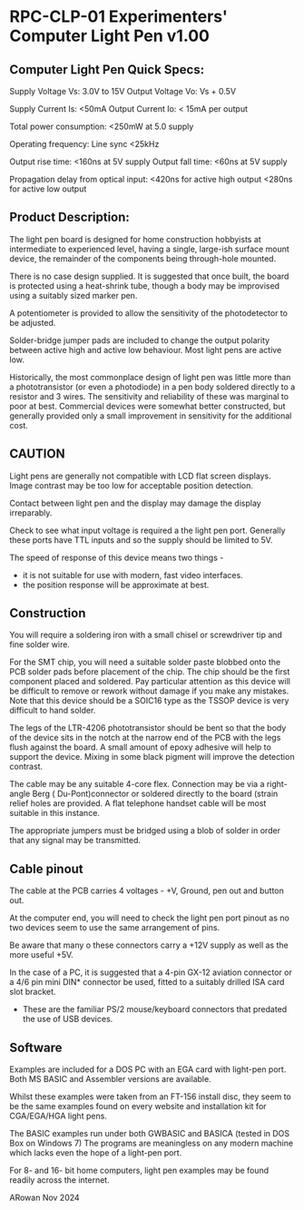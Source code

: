 # RPC-CLP-01 Experimenters' Computer Light Pen v1.00

Computer Light Pen Quick Specs:
------------------------------

Supply Voltage Vs: 3.0V to 15V
Output Voltage Vo: Vs + 0.5V

Supply Current Is: <50mA
Output Current Io: < 15mA per output

Total power consumption: <250mW at 5.0 supply

Operating frequency: Line sync <25kHz

Output rise time: <160ns at 5V supply
Output fall time: <60ns at 5V supply

Propagation delay from optical input:
 <420ns for active high output
 <280ns for active low output


Product Description:
-------------------
The light pen board is designed for home construction
hobbyists at intermediate to experienced level, having
a single, large-ish surface mount device, the remainder
of the components being through-hole mounted.

There is no case design supplied. It is suggested that
once built, the board is protected using a heat-shrink
tube, though a body may be improvised using a suitably
sized marker pen.

A potentiometer is provided to allow the sensitivity of
the photodetector to be adjusted.

Solder-bridge jumper pads are included to change the 
output polarity between active high and active low behaviour.
Most light pens are active low.

Historically, the most commonplace design of light pen was little 
more than a phototransistor (or even a photodiode) in a pen body
soldered directly to a resistor and 3 wires. The sensitivity and 
reliability of these was marginal to poor at best. Commercial devices
were somewhat better constructed, but generally provided only a small
improvement in sensitivity for the additional cost.


CAUTION
-------
Light pens are generally not compatible with LCD flat screen
displays. Image contrast may be too low for acceptable 
position detection. 

Contact between light pen and the display may damage the display 
irreparably.

Check to see what input voltage is required a the light pen port.
Generally these ports have TTL inputs and so the supply should be 
limited to 5V.

The speed of response of this device means two things - 
+ it is not suitable for use with modern, fast video interfaces.
+ the position response will be approximate at best.


Construction
------------
You will require a soldering iron with a small chisel or screwdriver 
tip and fine solder wire.

For the SMT chip, you will need a suitable solder paste blobbed onto 
the PCB solder pads before placement of the chip. The chip should be 
the first component placed and soldered. Pay particular attention as
this device will be difficult to remove or rework without damage if
you make any mistakes. Note that this device should be a SOIC16 type
as the TSSOP device is very difficult to hand solder.

The legs of the LTR-4206 phototransistor should be bent so that the 
body of the device sits in the notch at the narrow end of the PCB 
with the legs flush against the board. A small amount of epoxy 
adhesive will help to support the device. Mixing in some black 
pigment will improve the detection contrast.

The cable may be any suitable 4-core flex. Connection may be via a
right-angle Berg ( Du-Pont)connector or soldered directly to the 
board (strain relief holes are provided. A flat telephone handset 
cable will be most suitable in this instance.

The appropriate jumpers must be bridged using a blob of solder in 
order that any signal may be transmitted.

Cable pinout
------------
The cable at the PCB carries 4 voltages - +V, Ground, pen out and
button out.

At the computer end, you will need to check the light pen port pinout
as no two devices seem to use the same arrangement of pins.

Be aware that many o these connectors carry a +12V supply as well as 
the more useful +5V.

In the case of a PC, it is suggested that a 4-pin GX-12 aviation 
connector or a 4/6 pin mini DIN* connector be used, fitted to a suitably 
drilled ISA card slot bracket.

* These are the familiar PS/2 mouse/keyboard connectors that predated
the use of USB devices.


Software
--------

Examples are included for a DOS PC with an EGA card with light-pen 
port. Both MS BASIC and Assembler versions are available.

Whilst these examples were taken from an FT-156 install disc, they seem to be the same examples found on every website and installation
kit for CGA/EGA/HGA light pens.

The BASIC examples run under both GWBASIC and BASICA (tested in DOS 
Box on Windows 7) The programs are meaningless on any modern machine
which lacks even the hope of a light-pen port.

For 8- and 16- bit home computers, light pen examples may be found readily across the internet.


ARowan
Nov 2024
